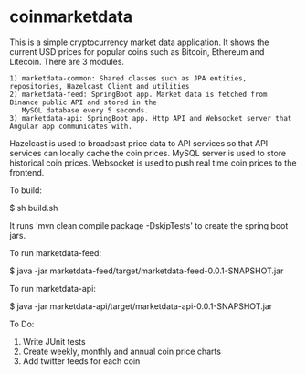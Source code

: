 # coinmarketdata
This is a simple cryptocurrency market data application. It shows the current USD prices for popular coins such as Bitcoin, Ethereum and Litecoin.
There are 3 modules.

    1) marketdata-common: Shared classes such as JPA entities, repositories, Hazelcast Client and utilities
    2) marketdata-feed: SpringBoot app. Market data is fetched from Binance public API and stored in the
       MySQL database every 5 seconds.
    3) marketdata-api: SpringBoot app. Http API and Websocket server that Angular app communicates with.

Hazelcast is used to broadcast price data to API services so that API services can locally cache the coin prices.
MySQL server is used to store historical coin prices.
Websocket is used to push real time coin prices to the frontend.

To build:

  $ sh build.sh

  It runs 'mvn clean compile package -DskipTests' to create the spring boot jars.

To run marketdata-feed:

  $ java -jar marketdata-feed/target/marketdata-feed-0.0.1-SNAPSHOT.jar

To run marketdata-api:

  $ java -jar marketdata-api/target/marketdata-api-0.0.1-SNAPSHOT.jar

To Do:

  1) Write JUnit tests
  2) Create weekly, monthly and annual coin price charts
  3) Add twitter feeds for each coin
